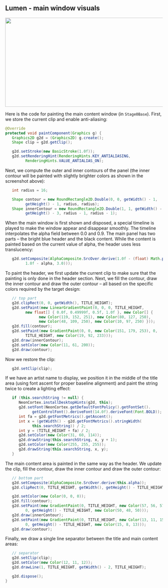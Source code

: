 
## Lumen - main window visuals

<img src="https://raw.githubusercontent.com/kirill-grouchnikov/radiance/master/docs/images/lumen/lumen-main.png" width="594" height="284" border=0>

Here is the code for painting the main content window (in `Stage0Base`). First, we store the current clip and enable anti-aliasing:

```java
@Override
protected void paintComponent(Graphics g) {
   Graphics2D g2d = (Graphics2D) g.create();
   Shape clip = g2d.getClip();

   g2d.setStroke(new BasicStroke(1.0f));
   g2d.setRenderingHint(RenderingHints.KEY_ANTIALIASING,
         RenderingHints.VALUE_ANTIALIAS_ON);
```
Next, we compute the outer and inner contours of the panel (the inner contour will be painted with slightly brighter colors as shown in the screenshot above):

```java
   int radius = 16;

   Shape contour = new RoundRectangle2D.Double(0, 0, getWidth() - 1,
         getHeight() - 1, radius, radius);
   Shape innerContour = new RoundRectangle2D.Double(1, 1, getWidth() - 3,
         getHeight() - 3, radius - 1, radius - 1);
```
When the main window is first shown and disposed, a special timeline is played to make the window appear and disappear smoothly. The timeline interpolates the alpha field between 0.0 and 0.9. The main panel has two parts – the bright blue header and the black content. While the content is painted based on the current value of alpha, the header uses less translucency:

```java
   g2d.setComposite(AlphaComposite.SrcOver.derive(1.0f - (float) Math.pow(
         1.0f - alpha, 3.0)));
```
To paint the header, we first update the current clip to make sure that the painting is only done in the header section. Next, we fill the contour, draw the inner contour and draw the outer contour – all based on the specific colors required by the target design:

```java
   // top part
   g2d.clipRect(0, 0, getWidth(), TITLE_HEIGHT);
   g2d.setPaint(new LinearGradientPaint(0, 0, 0, TITLE_HEIGHT,
         new float[] { 0.0f, 0.49999f, 0.5f, 1.0f }, new Color[] {
               new Color(119, 152, 251), new Color(80, 127, 250),
               new Color(48, 109, 250), new Color(10, 97, 250) }));
   g2d.fill(contour);
   g2d.setPaint(new GradientPaint(0, 0, new Color(151, 179, 253), 0,
         TITLE_HEIGHT, new Color(19, 92, 233)));
   g2d.draw(innerContour);
   g2d.setColor(new Color(11, 61, 200));
   g2d.draw(contour);
```
Now we restore the clip:

```java
   g2d.setClip(clip);
```
If we have an artist name to display, we position it in the middle of the title area (using font ascent for proper baseline alignment) and paint the string twice to create a lighting effect:

```java
   if (this.searchString != null) {
      NeonCortex.installDesktopHints(g2d, this);
      g2d.setFont(NeonCortex.getDefaultFontPolicy().getFontSet().
            getControlFont().deriveFont(14.0f).deriveFont(Font.BOLD));
      int fa = g2d.getFontMetrics().getAscent();
      int x = (getWidth() - g2d.getFontMetrics().stringWidth(
            this.searchString)) / 2;
      int y = (TITLE_HEIGHT + fa) / 2;
      g2d.setColor(new Color(31, 60, 114));
      g2d.drawString(this.searchString, x, y + 1);
      g2d.setColor(new Color(255, 255, 255));
      g2d.drawString(this.searchString, x, y);
   }
   ```

The main content area is painted in the same way as the header. We update the clip, fill the contour, draw the inner contour and draw the outer contour:

```java
   // bottom part
   g2d.setComposite(AlphaComposite.SrcOver.derive(this.alpha));
   g2d.clipRect(0, TITLE_HEIGHT, getWidth(), getHeight() - TITLE_HEIGHT + 1);

   g2d.setColor(new Color(0, 0, 0));
   g2d.fill(contour);
   g2d.setPaint(new GradientPaint(0, TITLE_HEIGHT, new Color(57, 56, 57),
         0, getHeight() - TITLE_HEIGHT, new Color(50, 48, 50)));
   g2d.draw(innerContour);
   g2d.setPaint(new GradientPaint(0, TITLE_HEIGHT, new Color(13, 11, 15),
         0, getHeight() - TITLE_HEIGHT, new Color(15, 8, 13)));
   g2d.draw(contour);
```
Finally, we draw a single line separator between the title and main content areas:

```java
   // separator
   g2d.setClip(clip);
   g2d.setColor(new Color(12, 11, 12));
   g2d.drawLine(1, TITLE_HEIGHT, getWidth() - 2, TITLE_HEIGHT);

   g2d.dispose();
}
```

